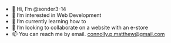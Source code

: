 - 👋 Hi, I’m @sonder3-14
- 👀 I’m interested in Web Development
- 🌱 I’m currently learning how to
- 💞️ I’m looking to collaborate on a website with an e-store
- 📫 You can reach me by email. connolly.p.matthew@gmail.com

<!---
sonder3-14/sonder3-14 is a ✨ special ✨ repository because its `README.md` (this file) appears on your GitHub profile.
You can click the Preview link to take a look at your changes.
--->
